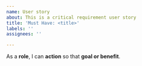 ```yaml
---
name: User story
about: This is a critical requirement user story
title: 'Must Have: <title>'
labels: ''
assignees: ''

---
```


As a **role**, I can **action** so that **goal or benefit**.
